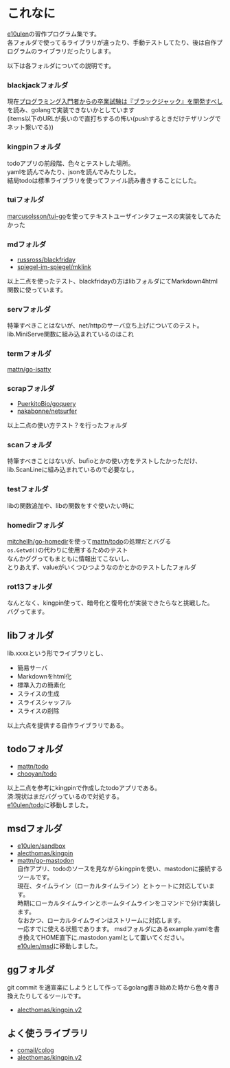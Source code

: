 # これなに
[e10ulen][1]の習作プログラム集です。  
各フォルダで使ってるライブラリが違ったり、手動テストしてたり、後は自作プログラムのライブラリだったりします。  

以下は各フォルダについての説明です。  

### blackjackフォルダ
現在[プログラミング入門者からの卒業試験は『ブラックジャック』を開発すべし](https://bit.ly/2HtrQiC)を読み、golangで実装できないかとしています  
(items以下のURLが長いので直打ちするの怖い(pushするときだけテザリングでネット繋いでる))  
### kingpinフォルダ
todoアプリの前段階、色々とテストした場所。  
yamlを読んでみたり、jsonを読んでみたりした。  
結局todoは標準ライブラリを使ってファイル読み書きすることにした。  

### tuiフォルダ
[marcusolsson/tui-go][9]を使ってテキストユーザインタフェースの実装をしてみたかった  

### mdフォルダ
- [russross/blackfriday][7]
- [spiegel-im-spiegel/mklink][8]
  
以上二点を使ったテスト、blackfridayの方はlibフォルダにてMarkdown4html関数に使っています。  
  
### servフォルダ
特筆すべきことはないが、net/httpのサーバ立ち上げについてのテスト。  
lib.MiniServe関数に組み込まれているのはこれ  

### termフォルダ
[mattn/go-isatty][2]
### scrapフォルダ
- [PuerkitoBio/goquery][5]
- [nakabonne/netsurfer][6]
  
以上二点の使い方テスト？を行ったフォルダ  
  
### scanフォルダ
特筆すべきことはないが、bufioとかの使い方をテストしたかっただけ、  
lib.ScanLineに組み込まれているので必要なし。 

### testフォルダ
libの関数追加や、libの関数をすぐ使いたい時に  
  
### homedirフォルダ
[mitchellh/go-homedir][12]を使って[mattn/todo][3]の処理だとバグる  
`` os.Getwd() ``の代わりに使用するためのテスト  
なんかググってもまともに情報出てこないし、  
とりあえず、valueがいくつひつようなのかとかのテストしたフォルダ
  
### rot13フォルダ
なんとなく、kingpin使って、暗号化と復号化が実装できたらなと挑戦した。  
バグってます。  


## libフォルダ
lib.xxxxという形でライブラリとし、  

- 簡易サーバ  
- Markdownをhtml化  
- 標準入力の簡素化  
- スライスの生成  
- スライスシャッフル  
- スライスの削除  

以上六点を提供する自作ライブラリである。  


## todoフォルダ
- [mattn/todo][3]  
- [chooyan/todo][4]  

以上二点を参考にkingpinで作成したtodoアプリである。  
済:現状はまだバグっているので対処する。  
[e10ulen/todo](https://github.com/e10ulen/todo)に移動しました。  
  

## msdフォルダ
- [e10ulen/sandbox](https://github.com/e10ulen/sandbox/)  
- [alecthomas/kingpin][11]  
- [mattn/go-mastodon][13]  
自作アプリ、todoのソースを見ながらkingpinを使い、mastodonに接続するツールです。  
現在、タイムライン（ローカルタイムライン）とトゥートに対応しています。  
時期にローカルタイムラインとホームタイムラインをコマンドで分け実装します。  
なおかつ、ローカルタイムラインはストリームに対応します。  
一応すでに使える状態であります。
msdフォルダにあるexample.yamlを書き換えてHOME直下に.mastodon.yamlとして置いてください。  
[e10ulen/msd](https://github.com/e10ulen/msd)に移動しました。  
  

## ggフォルダ
git commit を適宣楽にしようとして作ってるgolang書き始めた時から色々書き換えたりしてるツールです。  
- [alecthomas/kingpin.v2][11]  


## よく使うライブラリ
- [comail/colog][10]  
- [alecthomas/kingpin.v2][11]  
  
[1]:https://github.com/e10ulen
[2]:https://github.com/mattn/go-isatty
[3]:https://github.com/mattn/todo
[4]:https://github.com/chooyan/todo
[5]:https://github.com/PuerkitoBio/goquery
[6]:https://github.com/nakabonne/netsurfer
[7]:https://github.com/russross/blackfriday
[8]:https://github.com/spiegel-im-spiegel/mklink
[9]:https://github.com/marcusolsson/tui-go
[10]:https://github.com/comail/colog
[11]:https://gopkg.in/alecthomas/kingpin.v2
[12]:https://github.com/mitchellh/go-homedir
[13]:https://github.com/mattn/go-mastodon
